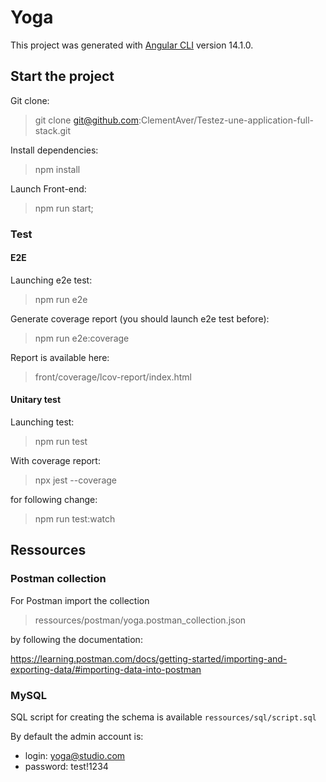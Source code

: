 # Yoga

This project was generated with [Angular CLI](https://github.com/angular/angular-cli) version 14.1.0.

## Start the project

Git clone:

> git clone git@github.com:ClementAver/Testez-une-application-full-stack.git

Install dependencies:

> npm install

Launch Front-end:

> npm run start;

### Test

#### E2E

Launching e2e test:

> npm run e2e

Generate coverage report (you should launch e2e test before):

> npm run e2e:coverage

Report is available here:

> front/coverage/lcov-report/index.html

#### Unitary test

Launching test:

> npm run test

With coverage report:

> npx jest --coverage

for following change:

> npm run test:watch

## Ressources

### Postman collection

For Postman import the collection

> ressources/postman/yoga.postman_collection.json 

by following the documentation: 

https://learning.postman.com/docs/getting-started/importing-and-exporting-data/#importing-data-into-postman

### MySQL

SQL script for creating the schema is available `ressources/sql/script.sql`

By default the admin account is:
- login: yoga@studio.com
- password: test!1234
